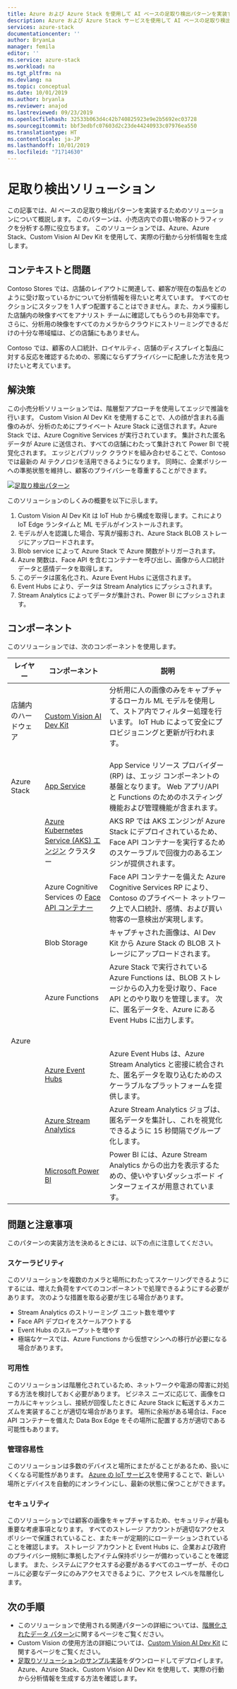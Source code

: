 ```yaml
---
title: Azure および Azure Stack を使用して AI ベースの足取り検出パターンを実装するためのハイブリッド ソリューション
description: Azure および Azure Stack サービスを使用して AI ベースの足取り検出パターンを実装し、小売店内のトラフィックを分析する方法について説明します。
services: azure-stack
documentationcenter: ''
author: BryanLa
manager: femila
editor: ''
ms.service: azure-stack
ms.workload: na
ms.tgt_pltfrm: na
ms.devlang: na
ms.topic: conceptual
ms.date: 10/01/2019
ms.author: bryanla
ms.reviewer: anajod
ms.lastreviewed: 09/23/2019
ms.openlocfilehash: 32533b063d4c42b740825923e9e2b5692ec03728
ms.sourcegitcommit: bbf3edbfc07603d2c23de44240933c07976ea550
ms.translationtype: HT
ms.contentlocale: ja-JP
ms.lasthandoff: 10/01/2019
ms.locfileid: "71714630"
---
```

# <a name="footfall-detection-solution"></a>足取り検出ソリューション

この記事では、AI ベースの足取り検出パターンを実装するためのソリューションについて概説します。 このパターンは、小売店内での買い物客のトラフィックを分析する際に役立ちます。 このソリューションでは、Azure、Azure Stack、Custom Vision AI Dev Kit を使用して、実際の行動から分析情報を生成します。

## <a name="context-and-problem"></a>コンテキストと問題

Contoso Stores では、店舗のレイアウトに関連して、顧客が現在の製品をどのように受け取っているかについて分析情報を得たいと考えています。 すべてのセクションにスタッフを 1 人ずつ配置することはできません。また、カメラ撮影した店舗内の映像すべてをアナリスト チームに確認してもらうのも非効率です。 さらに、分析用の映像をすべてのカメラからクラウドにストリーミングできるだけの十分な帯域幅は、どの店舗にもありません。 

Contoso では、顧客の人口統計、ロイヤルティ、店舗のディスプレイと製品に対する反応を確認するための、邪魔にならずプライバシーに配慮した方法を見つけたいと考えています。

## <a name="solution"></a>解決策

この小売分析ソリューションでは、階層型アプローチを使用してエッジで推論を行います。 Custom Vision AI Dev Kit を使用することで、人の顔が含まれる画像のみが、分析のためにプライベート Azure Stack に送信されます。Azure Stack では、Azure Cognitive Services が実行されています。 集計された匿名データが Azure に送信され、すべての店舗にわたって集計されて Power BI で視覚化されます。 エッジとパブリック クラウドを組み合わせることで、Contoso では最新の AI テクノロジを活用できるようになります。 同時に、企業ポリシーへの準拠状態を維持し、顧客のプライバシーを尊重することができます。

[![足取り検出パターン](media/hybrid-pattern-ai-footfall-detection/solution-architecture.png)](media/hybrid-pattern-ai-footfall-detection/solution-architecture.png)

このソリューションのしくみの概要を以下に示します。 

1. Custom Vision AI Dev Kit は IoT Hub から構成を取得します。これにより IoT Edge ランタイムと ML モデルがインストールされます。
2. モデルが人を認識した場合、写真が撮影され、Azure Stack BLOB ストレージにアップロードされます。 
3. Blob service によって Azure Stack で Azure 関数がトリガーされます。 
4. Azure 関数は、Face API を含むコンテナーを呼び出し、画像から人口統計データと感情データを取得します。
5. このデータは匿名化され、Azure Event Hubs に送信されます。
6. Event Hubs により、データは Stream Analytics にプッシュされます。
7. Stream Analytics によってデータが集計され、Power BI にプッシュされます。

## <a name="components"></a>コンポーネント

このソリューションでは、次のコンポーネントを使用します。

| レイヤー | コンポーネント | 説明 |
|----------|-----------|-------------|
| 店舗内のハードウェア | [Custom Vision AI Dev Kit](https://azure.github.io/Vision-AI-DevKit-Pages/) | 分析用に人の画像のみをキャプチャするローカル ML モデルを使用して、ストア内でフィルター処理を行います。 IoT Hub によって安全にプロビジョニングと更新が行われます。<br><br>|
| Azure Stack | [App Service](../operator/azure-stack-app-service-overview.md) | App Service リソース プロバイダー (RP) は、エッジ コンポーネントの基盤となります。 Web アプリ/API と Functions のためのホスティング機能および管理機能が含まれます。 |
| | [Azure Kubernetes Service (AKS) エンジン](https://github.com/Azure/aks-engine) クラスター | AKS RP では AKS エンジンが Azure Stack にデプロイされているため、Face API コンテナーを実行するためのスケーラブルで回復力のあるエンジンが提供されます。 |
| | Azure Cognitive Services の [Face API コンテナー](/azure/cognitive-services/face/face-how-to-install-containers)| Face API コンテナーを備えた Azure Cognitive Services RP により、Contoso のプライベート ネットワーク上で人口統計、感情、および買い物客の一意検出が実現します。 |
| | Blob Storage | キャプチャされた画像は、AI Dev Kit から Azure Stack の BLOB ストレージにアップロードされます。 |
| | Azure Functions | Azure Stack で実行されている Azure Functions は、BLOB ストレージからの入力を受け取り、Face API とのやり取りを管理します。 次に、匿名データを、Azure にある Event Hubs に出力します。<br><br>|
| Azure |  |  |
|  | [Azure Event Hubs](/azure/event-hubs/) | Azure Event Hubs は、Azure Stream Analytics と密接に統合された、匿名データを取り込むためのスケーラブルなプラットフォームを提供します。 |
|  | [Azure Stream Analytics](/azure/stream-analytics/) | Azure Stream Analytics ジョブは、匿名データを集計し、これを視覚化できるように 15 秒間隔でグループ化します。 |
|  | [Microsoft Power BI](https://powerbi.microsoft.com/) | Power BI には、Azure Stream Analytics からの出力を表示するための、使いやすいダッシュボード インターフェイスが用意されています。 |

## <a name="issues-and-considerations"></a>問題と注意事項

このパターンの実装方法を決めるときには、以下の点に注意してください。

### <a name="scalability"></a>スケーラビリティ 

このソリューションを複数のカメラと場所にわたってスケーリングできるようにするには、増えた負荷をすべてのコンポーネントで処理できるようにする必要があります。 次のような措置を取る必要が生じる場合があります。

- Stream Analytics のストリーミング ユニット数を増やす
- Face API デプロイをスケールアウトする
- Event Hubs のスループットを増やす
- 極端なケースでは、Azure Functions から仮想マシンへの移行が必要になる場合があります。

### <a name="availability"></a>可用性

このソリューションは階層化されているため、ネットワークや電源の障害に対処する方法を検討しておく必要があります。 ビジネス ニーズに応じて、画像をローカルにキャッシュし、接続が回復したときに Azure Stack に転送するメカニズムを実装することが適切な場合があります。 場所に余裕がある場合は、Face API コンテナーを備えた Data Box Edge をその場所に配置する方が適切である可能性もあります。

### <a name="manageability"></a>管理容易性

このソリューションは多数のデバイスと場所にまたがることがあるため、扱いにくくなる可能性があります。 [Azure の IoT サービス](/azure/iot-fundamentals/)を使用することで、新しい場所とデバイスを自動的にオンラインにし、最新の状態に保つことができます。 

### <a name="security"></a>セキュリティ

このソリューションでは顧客の画像をキャプチャするため、セキュリティが最も重要な考慮事項となります。 すべてのストレージ アカウントが適切なアクセス ポリシーで保護されていること、またキーが定期的にローテーションされていることを確認します。 ストレージ アカウントと Event Hubs に、企業および政府のプライバシー規制に準拠したアイテム保持ポリシーが備わっていることを確認します。 また、システムにアクセスする必要があるすべてのユーザーが、そのロールに必要なデータにのみアクセスできるように、アクセス レベルを階層化します。

## <a name="next-steps"></a>次の手順

- このソリューションで使用される関連パターンの詳細については、[階層化されたデータ パターン](azure-stack-solution-staged-data.md)に関するページをご覧ください。 
- Custom Vision の使用方法の詳細については、[Custom Vision AI Dev Kit](https://azure.github.io/Vision-AI-DevKit-Pages/) に関するページをご覧ください。 
- [足取りソリューションのサンプル実装](https://github.com/Azure-Samples/azure-intelligent-edge-patterns/tree/master/footfall-analysis)をダウンロードしてデプロイします。 Azure、Azure Stack、Custom Vision AI Dev Kit を使用して、実際の行動から分析情報を生成する方法を確認します。   
